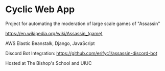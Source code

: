 #  Cyclic Web App
Project for automating the moderation of large scale games of "Assassin"

https://en.wikipedia.org/wiki/Assassin_(game)

AWS Elastic Beanstalk, Django, JavaScript

Discord Bot Integration: https://github.com/erifyc1/assassin-discord-bot

Hosted at The Bishop's School and UIUC
